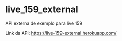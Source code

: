 # live_159_external
API externa de exemplo para live 159

Link da API: https://live-159-external.herokuapp.com/
